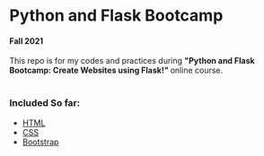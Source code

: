 <h1> Python and Flask Bootcamp </h1>
<h4> Fall 2021 </h4>
This repo is for my codes and practices during <strong>  "Python and Flask Bootcamp: Create Websites using Flask!" </strong> online course.
<br><br>
<h3> Included So far: </h3>

- [HTML](https://github.com/maryamxasghari/Flask/tree/main/HTML) 
- [CSS](https://github.com/maryamxasghari/Flask/tree/main/CSS) 
- [Bootstrap](https://github.com/maryamxasghari/Flask/tree/main/Bootstrap) 




